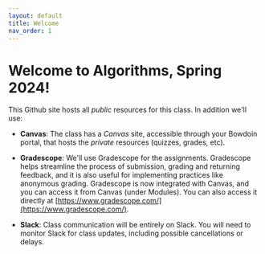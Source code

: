```yaml
---
layout: default 
title: Welcome
nav_order: 1
---
```



# Welcome to Algorithms, Spring 2024! 

This Github site hosts all _public_ resources for this class.  In addition
we'll use:

* __Canvas__: The class has a _Canvas_ site, accessible through your
  Bowdoin portal, that hosts the _private_ resources 
  (quizzes, grades, etc).

* __Gradescope__: We'll use Gradescope for the assignments. Gradescope
  helps streamline the process of submission, grading and returning
  feedback, and it is also useful for implementing practices like
  anonymous grading. Gradescope is now integrated with Canvas, and you
  can access it from Canvas (under Modules). You can also access it
  directly at [https://www.gradescope.com/](https://www.gradescope.com/).

* __Slack__: Class communication will be entirely on Slack. You will
  need to monitor Slack for class updates, including possible
  cancellations or delays.  
